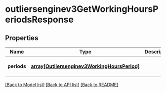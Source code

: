 # outliersenginev3GetWorkingHoursPeriodsResponse

## Properties
Name | Type | Description | Notes
------------ | ------------- | ------------- | -------------
**periods** | [**array[Outliersenginev3WorkingHoursPeriod]**](Outliersenginev3WorkingHoursPeriod.md) |  | [optional] [default to null]

[[Back to Model list]](../README.md#documentation-for-models) [[Back to API list]](../README.md#documentation-for-api-endpoints) [[Back to README]](../README.md)


